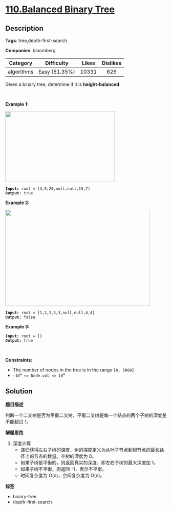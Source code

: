 # [110.Balanced Binary Tree](https://leetcode.com/problems/balanced-binary-tree/description/)

## Description

**Tags**: tree,depth-first-search

**Companies**: bloomberg

|  Category  |  Difficulty   | Likes | Dislikes |
| :--------: | :-----------: | :---: | :------: |
| algorithms | Easy (51.35%) | 10331 |   626    |

<p>Given a binary tree, determine if it is <span data-keyword="height-balanced"><strong>height-balanced</strong></span>.</p>
<p>&nbsp;</p>
<p><strong class="example">Example 1:</strong></p>
<img alt="" src="https://assets.leetcode.com/uploads/2020/10/06/balance_1.jpg" style="width: 342px; height: 221px;" />
<pre><code><strong>Input:</strong> root = [3,9,20,null,null,15,7]
<strong>Output:</strong> true</code></pre>
<p><strong class="example">Example 2:</strong></p>
<img alt="" src="https://assets.leetcode.com/uploads/2020/10/06/balance_2.jpg" style="width: 452px; height: 301px;" />
<pre><code><strong>Input:</strong> root = [1,2,2,3,3,null,null,4,4]
<strong>Output:</strong> false</code></pre>
<p><strong class="example">Example 3:</strong></p>
<pre><code><strong>Input:</strong> root = []
<strong>Output:</strong> true</code></pre>
<p>&nbsp;</p>
<p><strong>Constraints:</strong></p>
<ul>
  <li>The number of nodes in the tree is in the range <code>[0, 5000]</code>.</li>
  <li><code>-10<sup>4</sup> &lt;= Node.val &lt;= 10<sup>4</sup></code></li>
</ul>

## Solution

**题目描述**

判断一个二叉树是否为平衡二叉树，平衡二叉树是每一个结点的两个子树的深度差不能超过 1。

**解题思路**

1. 深度计算
   - 递归获得左右子树的深度，树的深度定义为从叶子节点到根节点的最长路径上的节点的数量。空树的深度为 0。
   - 如果子树是平衡的，则返回真实的深度，即左右子树的最大深度加 1。
   - 如果子树不平衡，则返回 -1，表示不平衡。
   - 时间复杂度为 O(n)，空间复杂度为 O(n)。

**标签**

- binary-tree
- depth-first-search
